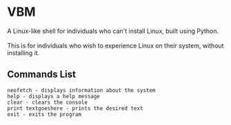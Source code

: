 # VBM
A Linux-like shell for individuals who can't install Linux, built using Python.
<br>
<br>
This is for individuals who wish to experience Linux on their system, without installing it.
## Commands List
```
neofetch - displays information about the system
help - displays a help message
clear - clears the console
print textgoeshere - prints the desired text
exit - exits the program
```
